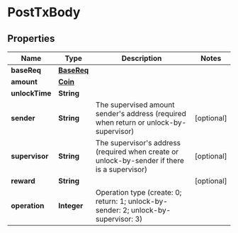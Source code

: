 
# PostTxBody

## Properties
Name | Type | Description | Notes
------------ | ------------- | ------------- | -------------
**baseReq** | [**BaseReq**](BaseReq.md) |  | 
**amount** | [**Coin**](Coin.md) |  | 
**unlockTime** | **String** |  | 
**sender** | **String** | The supervised amount sender&#39;s address (required when return or unlock-by-supervisor) |  [optional]
**supervisor** | **String** | The supervisor&#39;s address (required when create or unlock-by-sender if there is a supervisor) |  [optional]
**reward** | **String** |  |  [optional]
**operation** | **Integer** | Operation type (create: 0; return: 1; unlock-by-sender: 2; unlock-by-supervisor: 3) | 



